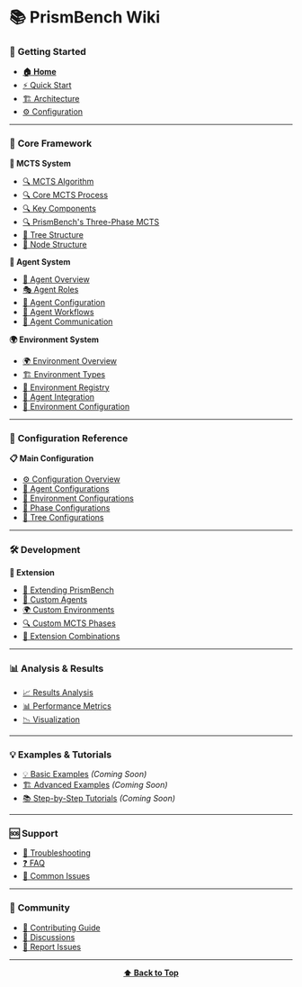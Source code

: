 # 📚 PrismBench Wiki

### 🚀 **Getting Started**
- **[🏠 Home](Home)**
- [⚡ Quick Start](Quick-Start)
- [🏗️ Architecture](Architecture-Overview)
- [⚙️ Configuration](Configuration-Overview)

---

### 🎯 **Core Framework**

**🧠 MCTS System**
- [🔍 MCTS Algorithm](MCTS-Algorithm)
- [🔍 Core MCTS Process](MCTS-Algorithm#core-mcts-process)
- [🔍 Key Components](MCTS-Algorithm#key-components)
- [🔍 PrismBench's Three-Phase MCTS](MCTS-Algorithm#prismbenchs-three-phase-mcts)
- [🌳 Tree Structure](Tree-Structure)
- [🌳 Node Structure](Tree-Structure#node-structure)

**🤖 Agent System**  
- [🤖 Agent Overview](Agent-System)
- [🎭 Agent Roles](Agent-System#agent-roles-and-responsibilities)
- [🔧 Agent Configuration](Agent-System#agent-configuration-system)
- [🔧 Agent Workflows](Agent-System#agent-workflows)
- [🔧 Agent Communication](Agent-System#agent-communication)

**🌍 Environment System**
- [🌍 Environment Overview](Environment-System)
- [🏗️ Environment Types](Environment-System#environment-types)
- [🔧 Environment Registry](Environment-System#environment-registry-system)
- [🔧 Agent Integration](Environment-System#agent-integration)
- [🔧 Environment Configuration](Environment-System#configuration-system)

---

### 🔧 **Configuration Reference**

**📋 Main Configuration**
- [⚙️ Configuration Overview](Configuration-Overview)
- [🔗 Agent Configurations](Configuration-Overview#1-agent-configurations)
- [🔗 Environment Configurations](Configuration-Overview#2-environment-configurations)
- [🔗 Phase Configurations](Configuration-Overview#3-phase-configurations)
- [🌳 Tree Configurations](Configuration-Overview#4-tree-configurations)

---

### 🛠️ **Development**

**🔧 Extension**
- [🚀 Extending PrismBench](Extending-PrismBench)
- [🤖 Custom Agents](Custom-Agents)
- [🌍 Custom Environments](Custom-Environments)
- [🔍 Custom MCTS Phases](Custom-MCTS-Phases)
- [🔗 Extension Combinations](Extension-Combinations)

---

### 📊 **Analysis & Results**
- [📈 Results Analysis](Results-Analysis)
- [📊 Performance Metrics](Results-Analysis#performance-metrics)
- [📉 Visualization](Results-Analysis#visualization)

---

### 💡 **Examples & Tutorials**
- [💡 Basic Examples](Basic-Examples) *(Coming Soon)*
- [🏗️ Advanced Examples](Advanced-Examples) *(Coming Soon)*
- [📚 Step-by-Step Tutorials](Tutorials) *(Coming Soon)*

---

### 🆘 **Support**
- [🔧 Troubleshooting](Troubleshooting)
- [❓ FAQ](Troubleshooting#frequently-asked-questions)
- [🐛 Common Issues](Troubleshooting#common-issues)

---

### 🤝 **Community**
- [📖 Contributing Guide](https://github.com/PrismBench/PrismBench/blob/main/CONTRIBUTING.md)
- [💬 Discussions](https://github.com/PrismBench/PrismBench/discussions)
- [🐛 Report Issues](https://github.com/PrismBench/PrismBench/issues)

---

<div align="center">

**[⬆️ Back to Top](Home.md)**

</div> 